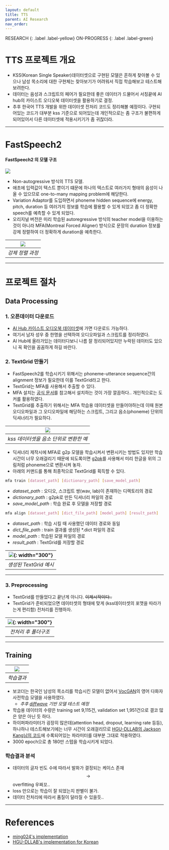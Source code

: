 ```yaml
---
layout: default
title: TTS
parent: AI Research
nav_order:
---
```


RESEARCH
{: .label .label-yellow}
ON-PROGRESS
{: .label .label-green}

# TTS 프로젝트 개요

- KSS(Korean Single Speaker)데이터셋으로 구현된 모델은 흔하게 찾아볼 수 있으나 남성 목소리에 대한 구현체는 찾아보기가 어려워서 직접 학습해보고 테스트해보려한다.
- 데이터는 음성과 스크립트의 페어가 필요한데 좋은 데이터가 드물어서 서칭끝에 AI hub의 카이스트 오디오북 데이터셋을 활용하기로 결정.
- 추후 한국어 TTS 개발을 위한 데이터셋 전처리 코드도 정리해볼 예정이다. 구현되어있는 코드가 대부분 kss 기준으로 되어있는데 개인적으로는 좀 구조가 불편하게 되어있어서 다른 데이터셋에 적용시키기가 좀 귀찮더라.

---

# FastSpeech2

#### FastSpeech2 의 모델 구조

![](/assets/images/tts/fastspeech2.png)
<br />

- Non-autogressive 방식의 TTS 모델.
- 애초에 입력값이 텍스트 뿐이기 떄문에 하나의 텍스트로 여러가지 형태의 음성이 나올 수 있으므로 one-to-many mapping problem에 해당한다.
- Variation Adaptor를 도입하면서 phoneme hidden sequence에 energy, pitch, duration 등 여러가지 정보를 학습에 활용할 수 있게 되었고 좀 더 정확한 speech를 예측할 수 있게 되었다.
- 오리지널 버전은 미리 학습된 autoregressive 방식의 teacher model을 이용하는 것이 아니라 MFA(Montreal Forced Aligner) 방식으로 문장의 duration 정보를 강제 정렬하여 더 정확하게 duration을 예측한다.

| ![](/assets/images/tts/alignment_training_step.gif) |
| :-------------------------------------------------: |
|                  _강제 정렬 과정_                   |

---

# 프로젝트 절차

## Data Processing

### 1. 오픈데이터 다운로드

- [AI Hub 카이스트 오디오북 데이터셋](https://aihub.or.kr/aihubdata/data/view.do?currMenu=120&topMenu=100&dataSetSn=290&aihubDataSe=extrldata)에 가면 다운로드 가능하다.
- 여기서 남자 성우 중 한명을 선택하여 오디오파일과 스크립트를 정리하였다.
- AI Hub에 올라가있는 데이터다보니 나름 잘 정리되어있지만 누락된 데이터도 있으니 꼭 확인을 꼼꼼하게 하길 바란다.

### 2. TextGrid 만들기

- FastSpeech2를 학습시키기 위해서는 phoneme-utterance sequence간의 alignment 정보가 필요한데 이를 TextGrid라고 한다.
- TextGrid는 MFA를 사용해서 추출할 수 있다.
- MFA 설치는 [공식 문서](https://montreal-forced-aligner.readthedocs.io/en/latest/)를 참고해서 설치하는 것이 가장 깔끔하다.. 개인적으로는 도커를 활용하였다.
- TextGrid를 추출하기 위해서는 MFA 학습용 데이터셋을 만들어야하는데 이때 원본 오디오파일과 그 오디오파일에 해당하는 스크립트, 그리고 음소(phoneme) 단위의 딕셔너리가 필요하다.

| ![](/assets/images/tts/kss_phoneme.png) |
| :-------------------------------------: |
| _kss 데이터셋을 음소 단위로 변환한 예_  |

- 딕셔너리 제작시에 MFA로 g2p 모델을 학습시켜서 변환시키는 방법도 있지만 학습시간이 너무 오래걸리기 때문에 되도록이면 [g2pk](https://github.com/Kyubyong/g2pK)를 사용해서 미리 한글을 위의 그림처럼 phoneme으로 변환시켜 놓자.
- 아래의 커맨드를 통해 최종적으로 TextGrid를 획득할 수 있다.

```bash
mfa train [dataset_path] [dictionary_path] [save_model_path]
```

>

- _dataset_path_ : 오디오, 스크립트 쌍(wav, lab)이 존재하는 디렉토리의 경로
- _dictionary_path_ : g2pk로 만든 딕셔너리 파일의 경로
- _save_model_path_ : 학습 완료 후 모델을 저장할 경로

```bash
mfa align [dataset_path] [dict_file_path] [model_path] [result_path]
```

>

- _dataset_path_ : 학습 시킬 때 사용했던 데이터 경로와 동일
- _dict_file_path_ : train 결과롤 생성된 \*.dict 파일의 경로
- _model_path_ : 학습된 모델 파일의 경로
- _result_path_ : TextGrid를 저장할 경로

| ![](/assets/images/tts/textgrid.png){: width="300"} |
| :-------------------------------------------------: |
|               _생성된 TextGrid 예시_                |

---

### 3. Preprocessing

- TextGrid를 만들었다고 끝난게 아니다. ~~이제시작이다..~~
- TextGrid가 준비되었으면 데이터셋의 형태에 맞게 (kss데이터셋의 포맷을 따라가는게 편리함) 전처리를 진행하자.

| ![](/assets/images/tts/preprocessed_folder.png){: width="300"} |
| :------------------------------------------------------------: |
|                      _전처리 후 폴더구조_                      |

---

## Training

| ![](/assets/images/tts/training_loss.png) |
| :---------------------------------------: |
|                _학습결과_                 |

- 보코더는 한국인 남성의 목소리를 학습시킨 모델이 없어서 [VocGAN](https://github.com/rishikksh20/VocGAN)의 영어 다화자 사전학습 모델을 사용하였다.
  - _추후 [diffwave](https://github.com/lmnt-com/diffwave) 기반 모델 테스트 예정_
- 학습용 데이터의 수량은 training set 9,115건, validation set 1,951건으로 결코 많은 양은 아닌 듯 하다.
- 하이퍼파라미터가 굉장히 많은데(attention head, dropout, learning rate 등등), 하나하나 테스트해보기에는 너무 시간이 오래걸리므로 [HGU-DLLAB의 Jackson Kang님의 코드](https://github.com/HGU-DLLAB/Korean-FastSpeech2-Pytorch)에 수록되어있는 파라미터를 대부분 그대로 적용하였다.
- 3000 epoch으로 총 180만 스텝을 학습시키게 되었다.

### 학습결과 분석

- 데이터의 글자 빈도 수에 따라서 발화가 결정되는 케이스 존재 $$ \rightarrow $$ overfitting 우짜꼬..
- loss 만으로는 학습이 잘 되었는지 판별이 불가.
- 데이터 전처리에 따라서 품질이 달라질 수 있을듯..

---

# References

- [ming024's implementation](https://github.com/ming024/FastSpeech2)
- [HGU-DLLAB's implementation for Korean](https://github.com/HGU-DLLAB/Korean-FastSpeech2-Pytorch)
